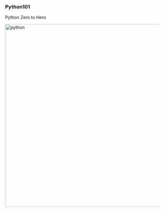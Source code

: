 ### Python101
Python Zero to Hero

<img src="https://media3.giphy.com/media/coxQHKASG60HrHtvkt/giphy.gif" width="600" style="margin:auto;position: relative;" alt ="python">
